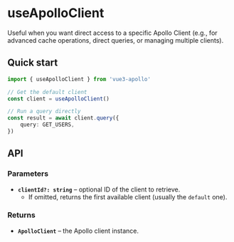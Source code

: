 # useApolloClient
Useful when you want direct access to a specific Apollo Client (e.g., for advanced cache operations, direct queries, or managing multiple clients).

## Quick start

```ts
import { useApolloClient } from 'vue3-apollo'

// Get the default client
const client = useApolloClient()

// Run a query directly
const result = await client.query({
    query: GET_USERS,
})
```

## API

### Parameters
- **`clientId?: string`** – optional ID of the client to retrieve.
  - If omitted, returns the first available client (usually the `default` one).

### Returns
- **`ApolloClient`** – the Apollo client instance.
